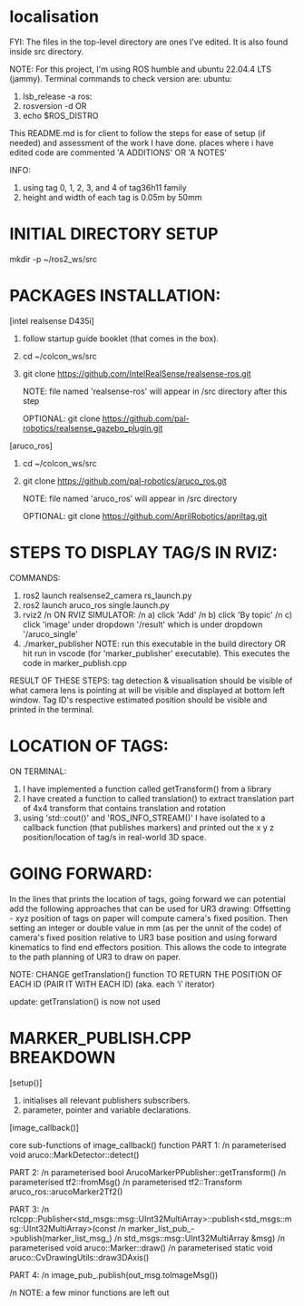 # localisation

FYI: The files in the top-level directory are ones I’ve edited. It is also found inside src directory.

NOTE:
For this project, I'm using ROS humble and ubuntu 22.04.4 LTS (jammy).
Terminal commands to check version are:
ubuntu:
1. lsb_release -a
ros:
1. rosversion -d
OR
2. echo $ROS_DISTRO


This README.md is for client to follow the steps for ease of setup (if needed) and assessment of the work I have done.
places where i have edited code are commented 'A ADDITIONS' OR 'A NOTES'

INFO:
1. using tag 0, 1, 2, 3, and 4 of tag36h11 family
2. height and width of each tag is 0.05m by 50mm


INITIAL DIRECTORY SETUP
===
mkdir -p ~/ros2_ws/src

PACKAGES INSTALLATION:
=============

[intel realsense D435i]
1. follow startup guide booklet (that comes in the box).
2. cd ~/colcon_ws/src
3. git clone https://github.com/IntelRealSense/realsense-ros.git

   NOTE: file named 'realsense-ros' will appear in /src directory after this step

   OPTIONAL: git clone https://github.com/pal-robotics/realsense_gazebo_plugin.git


[aruco_ros]
1. cd ~/colcon_ws/src
2. git clone https://github.com/pal-robotics/aruco_ros.git

   NOTE: file named 'aruco_ros' will appear in /src directory

   OPTIONAL: git clone https://github.com/AprilRobotics/apriltag.git


STEPS TO DISPLAY TAG/S IN RVIZ:
=============
  COMMANDS:
  1. ros2 launch realsense2_camera rs_launch.py
  2. ros2 launch aruco_ros single.launch.py
  3. rviz2
    /n ON RVIZ SIMULATOR:
    /n a) click 'Add'
    /n b) click 'By topic'
    /n c) click 'image' under dropdown '/result' which is under dropdown '/aruco_single'
  4. ./marker_publisher
     NOTE: run this executable in the build directory OR hit run in vscode (for 'marker_publisher' executable). This executes the code in marker_publish.cpp

RESULT OF THESE STEPS: tag detection & visualisation should be visible of what camera lens is pointing at will be visible and displayed at bottom left window. Tag ID's respective estimated position should be visible and printed in the terminal.




LOCATION OF TAGS:
=============
  ON TERMINAL:
  1. I have implemented a function called getTransform() from a library
  2. I have created a function to called translation() to extract translation part of 4x4 transform that contains translation and rotation
  3. using 'std::cout()' and 'ROS_INFO_STREAM()' I have isolated to a callback function (that publishes markers) and printed out the x y z position/location of tag/s in real-world 3D space.


GOING FORWARD:
=============
In the lines that prints the location of tags, going forward we can potential add the following approaches that can be used for UR3 drawing:
Offsetting - xyz position of tags on paper will compute camera's fixed position. Then setting an integer or double value in mm (as per the unnit of the code) of camera's fixed position relative to UR3 base position and using forward kinematics to find end effectors position. This allows the code to integrate to the path planning of UR3 to draw on paper.

NOTE: CHANGE getTranslation() function TO RETURN THE POSITION OF EACH ID (PAIR IT WITH EACH ID) (aka. each ‘i’ iterator)

update: getTranslation() is now not used






MARKER_PUBLISH.CPP BREAKDOWN
===
[setup()]
1. initialises all relevant publishers subscribers.
2. parameter, pointer and variable declarations.

[image_callback()]

core sub-functions of image_callback() function
PART 1:
	/n parameterised void aruco::MarkDetector::detect()

PART 2:
	/n parameterised bool ArucoMarkerPPublisher::getTransform()
	/n parameterised tf2::fromMsg()
	/n parameterised tf2::Transform aruco_ros::arucoMarker2Tf2()

PART 3:
/n rclcpp::Publisher<std_msgs::msg::UInt32MultiArray>::publish<std_msgs::msg::UInt32MultiArray>(const 
/n marker_list_pub_->publish(marker_list_msg_)
/n std_msgs::msg::UInt32MultiArray &msg)
/n parameterised void aruco::Marker::draw()
/n parameterised static void aruco::CvDrawingUtils::draw3DAxis()

PART 4:
/n image_pub_.publish(out_msg.toImageMsg())

   /n NOTE: a few minor functions are left out
